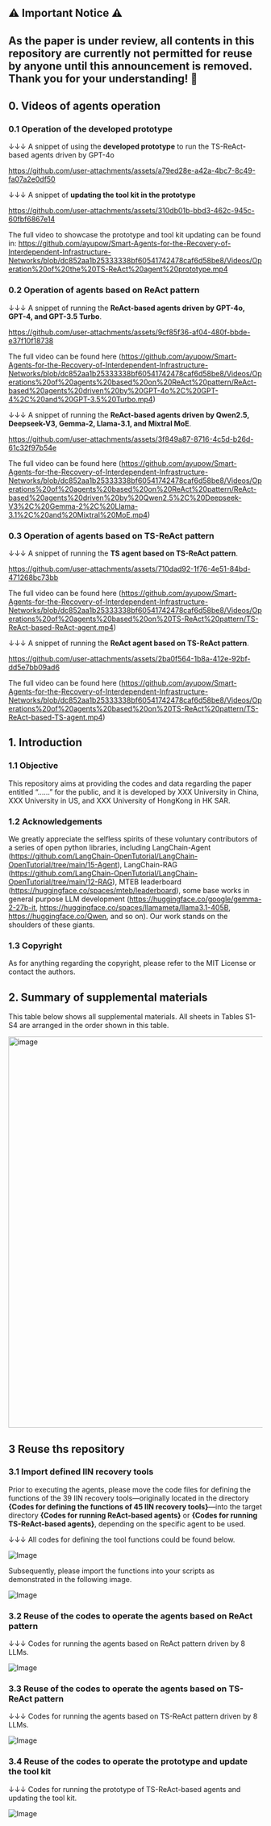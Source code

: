 

## ⚠️ Important Notice ⚠️
## __As the paper is under review, all contents in this repository are currently not permitted for reuse by anyone until this announcement is removed. Thank you for your understanding! 🙏__

## 0. Videos of agents operation

### 0.1 Operation of the developed prototype

↓↓↓ A snippet of using the **developed prototype** to run the TS-ReAct-based agents driven by GPT-4o

https://github.com/user-attachments/assets/a79ed28e-a42a-4bc7-8c49-fa07a2e0df50

↓↓↓ A snippet of **updating the tool kit in the prototype**

https://github.com/user-attachments/assets/310db01b-bbd3-462c-945c-60fbf6867e14

The full video to showcase the prototype and tool kit updating can be found in: https://github.com/ayupow/Smart-Agents-for-the-Recovery-of-Interdependent-Infrastructure-Networks/blob/dc852aa1b25333338bf60541742478caf6d58be8/Videos/Operation%20of%20the%20TS-ReAct%20agent%20prototype.mp4

### 0.2 Operation of agents based on ReAct pattern

↓↓↓ A snippet of running the **ReAct-based agents driven by GPT-4o, GPT-4, and GPT-3.5 Turbo**.

https://github.com/user-attachments/assets/9cf85f36-af04-480f-bbde-e37f10f18738

The full video can be found here (https://github.com/ayupow/Smart-Agents-for-the-Recovery-of-Interdependent-Infrastructure-Networks/blob/dc852aa1b25333338bf60541742478caf6d58be8/Videos/Operations%20of%20agents%20based%20on%20ReAct%20pattern/ReAct-based%20agents%20driven%20by%20GPT-4o%2C%20GPT-4%2C%20and%20GPT-3.5%20Turbo.mp4)
 
↓↓↓ A snippet of running the **ReAct-based agents driven by Qwen2.5, Deepseek-V3, Gemma-2, Llama-3.1, and Mixtral MoE**.

https://github.com/user-attachments/assets/3f849a87-8716-4c5d-b26d-61c32f97b54e

The full video can be found here (https://github.com/ayupow/Smart-Agents-for-the-Recovery-of-Interdependent-Infrastructure-Networks/blob/dc852aa1b25333338bf60541742478caf6d58be8/Videos/Operations%20of%20agents%20based%20on%20ReAct%20pattern/ReAct-based%20agents%20driven%20by%20Qwen2.5%2C%20Deepseek-V3%2C%20Gemma-2%2C%20Llama-3.1%2C%20and%20Mixtral%20MoE.mp4)

### 0.3 Operation of agents based on TS-ReAct pattern

↓↓↓ A snippet of running the **TS agent based on TS-ReAct pattern**. 

https://github.com/user-attachments/assets/710dad92-1f76-4e51-84bd-471268bc73bb

The full video can be found here (https://github.com/ayupow/Smart-Agents-for-the-Recovery-of-Interdependent-Infrastructure-Networks/blob/dc852aa1b25333338bf60541742478caf6d58be8/Videos/Operations%20of%20agents%20based%20on%20TS-ReAct%20pattern/TS-ReAct-based-ReAct-agent.mp4)

↓↓↓ A snippet of running the **ReAct agent based on TS-ReAct pattern**. 

https://github.com/user-attachments/assets/2ba0f564-1b8a-412e-92bf-dd5e7bb09ad6

The full video can be found here (https://github.com/ayupow/Smart-Agents-for-the-Recovery-of-Interdependent-Infrastructure-Networks/blob/dc852aa1b25333338bf60541742478caf6d58be8/Videos/Operations%20of%20agents%20based%20on%20TS-ReAct%20pattern/TS-ReAct-based-TS-agent.mp4)

## 1. Introduction
### 1.1 Objective 
This repository aims at providing the codes and data regarding the paper entitled “……” for the public, and it is developed by XXX University in China, XXX University in US, and XXX University of HongKong in HK SAR.
### 1.2 Acknowledgements
We greatly appreciate the selfless spirits of these voluntary contributors of a series of open python libraries, including LangChain-Agent (https://github.com/LangChain-OpenTutorial/LangChain-OpenTutorial/tree/main/15-Agent), LangChain-RAG (https://github.com/LangChain-OpenTutorial/LangChain-OpenTutorial/tree/main/12-RAG), MTEB leaderboard (https://huggingface.co/spaces/mteb/leaderboard), some base works in general purpose LLM development (https://huggingface.co/google/gemma-2-27b-it, https://huggingface.co/spaces/llamameta/llama3.1-405B, https://huggingface.co/Qwen, and so on). Our work stands on the shoulders of these giants.
### 1.3 Copyright
As for anything regarding the copyright, please refer to the MIT License or contact the authors.

## 2. Summary of supplemental materials
This table below shows all supplemental materials. All sheets in Tables S1-S4 are arranged in the order shown in this table.

<img width="1233" height="775" alt="image" src="https://github.com/user-attachments/assets/562363ab-2614-4b08-9748-eebef733a81d" />

## 3 Reuse ths repository
### 3.1 Import defined IIN recovery tools
Prior to executing the agents, please move the code files for defining the functions of the 39 IIN recovery tools—originally located in the directory **{Codes for defining the functions of 45 IIN recovery tools}**—into the target directory **{Codes for running ReAct-based agents}** or **{Codes for running TS-ReAct-based agents}**, depending on the specific agent to be used.

↓↓↓ All codes for defining the tool functions could be found below.

![Image](https://github.com/user-attachments/assets/f5edf27c-d541-4571-9ec4-349a43f1a188)

Subsequently, please import the functions into your scripts as demonstrated in the following image.

![Image](https://github.com/user-attachments/assets/2bb562ec-6377-41da-8393-3a57a2ca6481)

### 3.2 Reuse of the codes to operate the agents based on ReAct pattern
↓↓↓ Codes for running the agents based on ReAct pattern driven by 8 LLMs.

![Image](https://github.com/user-attachments/assets/049ba853-593b-4cab-a5e7-6d1a8d35a923)

### 3.3 Reuse of the codes to operate the agents based on TS-ReAct pattern
↓↓↓ Codes for running the agents based on TS-ReAct pattern driven by 8 LLMs.

![Image](https://github.com/user-attachments/assets/5f0b06e6-a6a8-49fb-a0b5-260131b7f628)

### 3.4 Reuse of the codes to operate the prototype and update the tool kit
↓↓↓ Codes for running the prototype of TS-ReAct-based agents and updating the tool kit.

![Image](https://github.com/user-attachments/assets/763d8d30-7d3b-4324-87eb-05f7c917babe)





